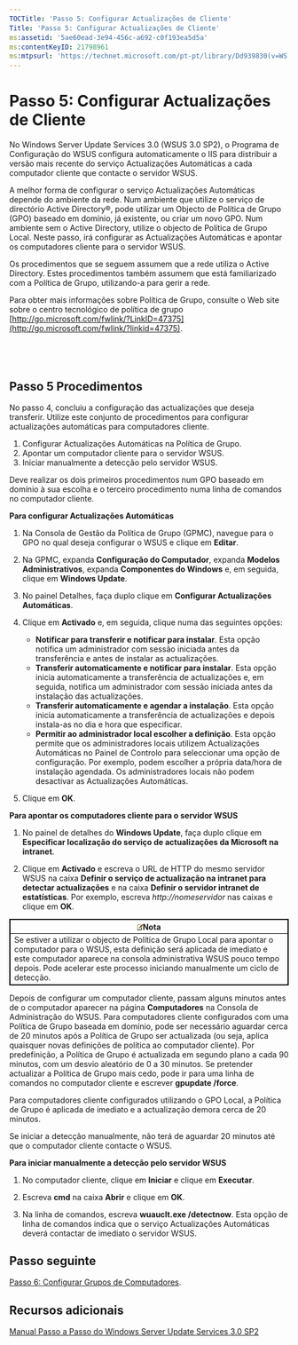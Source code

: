 ```yaml
---
TOCTitle: 'Passo 5: Configurar Actualizações de Cliente'
Title: 'Passo 5: Configurar Actualizações de Cliente'
ms:assetid: '5ae60ead-3e94-456c-a692-c0f193ea5d5a'
ms:contentKeyID: 21798961
ms:mtpsurl: 'https://technet.microsoft.com/pt-pt/library/Dd939830(v=WS.10)'
---
```


Passo 5: Configurar Actualizações de Cliente
============================================

No Windows Server Update Services 3.0 (WSUS 3.0 SP2), o Programa de Configuração do WSUS configura automaticamente o IIS para distribuir a versão mais recente do serviço Actualizações Automáticas a cada computador cliente que contacte o servidor WSUS.

A melhor forma de configurar o serviço Actualizações Automáticas depende do ambiente da rede. Num ambiente que utilize o serviço de directório Active Directory®, pode utilizar um Objecto de Política de Grupo (GPO) baseado em domínio, já existente, ou criar um novo GPO. Num ambiente sem o Active Directory, utilize o objecto de Política de Grupo Local. Neste passo, irá configurar as Actualizações Automáticas e apontar os computadores cliente para o servidor WSUS.

Os procedimentos que se seguem assumem que a rede utiliza o Active Directory. Estes procedimentos também assumem que está familiarizado com a Política de Grupo, utilizando-a para gerir a rede.

Para obter mais informações sobre Política de Grupo, consulte o Web site sobre o centro tecnológico de política de grupo [http://go.microsoft.com/fwlink/?LinkID=47375](http://go.microsoft.com/fwlink/?linkid=47375).

 
-

Passo 5 Procedimentos
---------------------

No passo 4, concluiu a configuração das actualizações que deseja transferir. Utilize este conjunto de procedimentos para configurar actualizações automáticas para computadores cliente.

1.  Configurar Actualizações Automáticas na Política de Grupo.
2.  Apontar um computador cliente para o servidor WSUS.
3.  Iniciar manualmente a detecção pelo servidor WSUS.

Deve realizar os dois primeiros procedimentos num GPO baseado em domínio à sua escolha e o terceiro procedimento numa linha de comandos no computador cliente.

**Para configurar Actualizações Automáticas**
1.  Na Consola de Gestão da Política de Grupo (GPMC), navegue para o GPO no qual deseja configurar o WSUS e clique em **Editar**.

2.  Na GPMC, expanda **Configuração do Computador**, expanda **Modelos Administrativos**, expanda **Componentes do Windows** e, em seguida, clique em **Windows Update**.

3.  No painel Detalhes, faça duplo clique em **Configurar Actualizações Automáticas**.

4.  Clique em **Activado** e, em seguida, clique numa das seguintes opções:

    -   **Notificar para transferir e notificar para instalar**. Esta opção notifica um administrador com sessão iniciada antes da transferência e antes de instalar as actualizações.
    -   **Transferir automaticamente e notificar para instalar**. Esta opção inicia automaticamente a transferência de actualizações e, em seguida, notifica um administrador com sessão iniciada antes da instalação das actualizações.
    -   **Transferir automaticamente e agendar a instalação**. Esta opção inicia automaticamente a transferência de actualizações e depois instala-as no dia e hora que especificar.
    -   **Permitir ao administrador local escolher a definição**. Esta opção permite que os administradores locais utilizem Actualizações Automáticas no Painel de Controlo para seleccionar uma opção de configuração. Por exemplo, podem escolher a própria data/hora de instalação agendada. Os administradores locais não podem desactivar as Actualizações Automáticas.

5.  Clique em **OK**.

**Para apontar os computadores cliente para o servidor WSUS**
1.  No painel de detalhes do **Windows Update**, faça duplo clique em **Especificar localização do serviço de actualizações da Microsoft na intranet**.

2.  Clique em **Activado** e escreva o URL de HTTP do mesmo servidor WSUS na caixa **Definir o serviço de actualização na intranet para detectar actualizações** e na caixa **Definir o servidor intranet de estatísticas**. Por exemplo, escreva *http://nomeservidor* nas caixas e clique em **OK**.

 
<table style="border:1px solid black;">
<colgroup>
<col width="100%" />
</colgroup>
<thead>
<tr class="header">
<th style="border:1px solid black;" ><img src="images/Dd939830.note(WS.10).gif" />Nota</th>
</tr>
</thead>
<tbody>
<tr class="odd">
<td style="border:1px solid black;">Se estiver a utilizar o objecto de Política de Grupo Local para apontar o computador para o WSUS, esta definição será aplicada de imediato e este computador aparece na consola administrativa WSUS pouco tempo depois. Pode acelerar este processo iniciando manualmente um ciclo de detecção.
</td>
</tr>
</tbody>
</table>
 

Depois de configurar um computador cliente, passam alguns minutos antes de o computador aparecer na página **Computadores** na Consola de Administração do WSUS. Para computadores cliente configurados com uma Política de Grupo baseada em domínio, pode ser necessário aguardar cerca de 20 minutos após a Política de Grupo ser actualizada (ou seja, aplica quaisquer novas definições de política ao computador cliente). Por predefinição, a Política de Grupo é actualizada em segundo plano a cada 90 minutos, com um desvio aleatório de 0 a 30 minutos. Se pretender actualizar a Política de Grupo mais cedo, pode ir para uma linha de comandos no computador cliente e escrever **gpupdate /force**.

Para computadores cliente configurados utilizando o GPO Local, a Política de Grupo é aplicada de imediato e a actualização demora cerca de 20 minutos.

Se iniciar a detecção manualmente, não terá de aguardar 20 minutos até que o computador cliente contacte o WSUS.

**Para iniciar manualmente a detecção pelo servidor WSUS**
1.  No computador cliente, clique em **Iniciar** e clique em **Executar**.

2.  Escreva **cmd** na caixa **Abrir** e clique em **OK**.

3.  Na linha de comandos, escreva **wuauclt.exe /detectnow**. Esta opção de linha de comandos indica que o serviço Actualizações Automáticas deverá contactar de imediato o servidor WSUS.

Passo seguinte
--------------

[Passo 6: Configurar Grupos de Computadores](https://technet.microsoft.com/70518732-2179-4e41-9609-7f9999867f41).

Recursos adicionais
-------------------

[Manual Passo a Passo do Windows Server Update Services 3.0 SP2](https://technet.microsoft.com/4b504edc-93b3-45b0-a7e8-d0107f1a4442)
